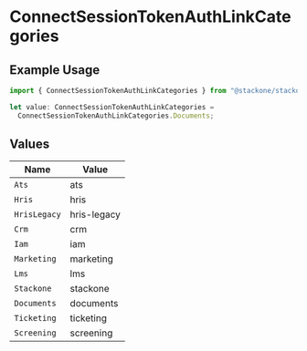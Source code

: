 # ConnectSessionTokenAuthLinkCategories

## Example Usage

```typescript
import { ConnectSessionTokenAuthLinkCategories } from "@stackone/stackone-client-ts/sdk/models/shared";

let value: ConnectSessionTokenAuthLinkCategories =
  ConnectSessionTokenAuthLinkCategories.Documents;
```

## Values

| Name         | Value        |
| ------------ | ------------ |
| `Ats`        | ats          |
| `Hris`       | hris         |
| `HrisLegacy` | hris-legacy  |
| `Crm`        | crm          |
| `Iam`        | iam          |
| `Marketing`  | marketing    |
| `Lms`        | lms          |
| `Stackone`   | stackone     |
| `Documents`  | documents    |
| `Ticketing`  | ticketing    |
| `Screening`  | screening    |